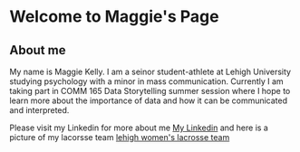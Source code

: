 # Welcome to Maggie's Page


## About me
My name is Maggie Kelly. I am a seinor student-athlete at Lehigh University studying psychology with a minor in mass communication. Currently I am taking part in COMM 165 Data Storytelling summer session where I hope to learn more about the importance of data and how it can be communicated and interpreted. 




Please visit my Linkedin for more about me [My Linkedin](linkedin.com/in/maggie-kelly-603b751a8) and here is a picture of my lacorsse team [lehigh women's lacrosse team](https://gw-advance-prod-us-east-1.s3.amazonaws.com/uploads/campaign_image/name/605a0b49af9af5005889d18c/c534ed8b-014c-498a-b185-398aac011b58.jpeg)
```


